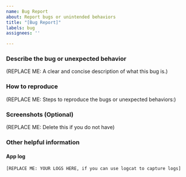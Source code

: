 ```yaml
---
name: Bug Report
about: Report bugs or unintended behaviors
title: "[Bug Report]"
labels: bug
assignees: ''

---
```


### **Describe the bug or unexpected behavior**

(REPLACE ME: A clear and concise description of what this bug is.)

### **How to reproduce**

(REPLACE ME: Steps to reproduce the bugs or unexpected behaviors:)

### **Screenshots (Optional)**

(REPLACE ME: Delete this if you do not have)

### **Other helpful information**
 
#### **App log**

```
[REPLACE ME: YOUR LOGS HERE, if you can use logcat to capture logs]
```

